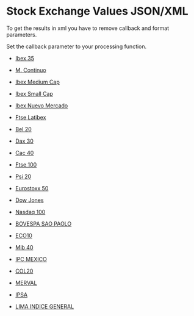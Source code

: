 Stock Exchange Values JSON/XML
===============================

To get the results in xml you have to remove callback and format parameters.

Set the callback parameter to your processing function.

* <a href="http://query.yahooapis.com/v1/public/yql?format=json&callback=&_maxage=60&q=use%20%22https%3A%2F%2Fraw.githubusercontent.com%2Fdavidayalas%2Fyql-stocks%2Fmaster%2Fstocks.xml%22%20as%20bolsa%3B%20select%20*%20from%20bolsa%20where%20url%3D%22http%3A%2F%2Fwww.eleconomista.es/indice/IBEX-35%22">Ibex 35</a><br />

* <a href="http://query.yahooapis.com/v1/public/yql?format=json&callback=&_maxage=60&q=use%20%22https%3A%2F%2Fraw.githubusercontent.com%2Fdavidayalas%2Fyql-stocks%2Fmaster%2Fstocks.xml%22%20as%20bolsa%3B%20select%20*%20from%20bolsa%20where%20url%3D%22http%3A%2F%2Fwww.eleconomista.es/indice/IGBM%22">M. Continuo</a><br />

* <a href="http://query.yahooapis.com/v1/public/yql?format=json&callback=&_maxage=60&q=use%20%22https%3A%2F%2Fraw.githubusercontent.com%2Fdavidayalas%2Fyql-stocks%2Fmaster%2Fstocks.xml%22%20as%20bolsa%3B%20select%20*%20from%20bolsa%20where%20url%3D%22http%3A%2F%2Fwww.eleconomista.es/indice/IBEX-MEDIUMCAP%22">Ibex Medium Cap</a><br />

* <a href="http://query.yahooapis.com/v1/public/yql?format=json&callback=&_maxage=60&q=use%20%22https%3A%2F%2Fraw.githubusercontent.com%2Fdavidayalas%2Fyql-stocks%2Fmaster%2Fstocks.xml%22%20as%20bolsa%3B%20select%20*%20from%20bolsa%20where%20url%3D%22http%3A%2F%2Fwww.eleconomista.es/indice/IBEX-SMALLCAP%22">Ibex Small Cap</a><br />

* <a href="http://query.yahooapis.com/v1/public/yql?format=json&callback=&_maxage=60&q=use%20%22https%3A%2F%2Fraw.githubusercontent.com%2Fdavidayalas%2Fyql-stocks%2Fmaster%2Fstocks.xml%22%20as%20bolsa%3B%20select%20*%20from%20bolsa%20where%20url%3D%22http%3A%2F%2Fwww.eleconomista.es/indice/IBEX-NUEVO-MERCADO%22">Ibex Nuevo Mercado</a><br />

* <a href="http://query.yahooapis.com/v1/public/yql?format=json&callback=&_maxage=60&q=use%20%22https%3A%2F%2Fraw.githubusercontent.com%2Fdavidayalas%2Fyql-stocks%2Fmaster%2Fstocks.xml%22%20as%20bolsa%3B%20select%20*%20from%20bolsa%20where%20url%3D%22http%3A%2F%2Fwww.eleconomista.es/indice/FSTE-LATIBEX-TOP%22">Ftse Latibex</a><br />

* <a href="http://query.yahooapis.com/v1/public/yql?format=json&callback=&_maxage=60&q=use%20%22https%3A%2F%2Fraw.githubusercontent.com%2Fdavidayalas%2Fyql-stocks%2Fmaster%2Fstocks.xml%22%20as%20bolsa%3B%20select%20*%20from%20bolsa%20where%20url%3D%22http%3A%2F%2Fwww.eleconomista.es/indice/BEL-20%22">Bel 20</a><br />

* <a href="http://query.yahooapis.com/v1/public/yql?format=json&callback=&_maxage=60&q=use%20%22https%3A%2F%2Fraw.githubusercontent.com%2Fdavidayalas%2Fyql-stocks%2Fmaster%2Fstocks.xml%22%20as%20bolsa%3B%20select%20*%20from%20bolsa%20where%20url%3D%22http%3A%2F%2Fwww.eleconomista.es/indice/DAX-30%22">Dax 30</a><br />

* <a href="http://query.yahooapis.com/v1/public/yql?format=json&callback=&_maxage=60&q=use%20%22https%3A%2F%2Fraw.githubusercontent.com%2Fdavidayalas%2Fyql-stocks%2Fmaster%2Fstocks.xml%22%20as%20bolsa%3B%20select%20*%20from%20bolsa%20where%20url%3D%22http%3A%2F%2Fwww.eleconomista.es/indice/CAC-40%22">Cac 40</a><br />

* <a href="http://query.yahooapis.com/v1/public/yql?format=json&callback=&_maxage=60&q=use%20%22https%3A%2F%2Fraw.githubusercontent.com%2Fdavidayalas%2Fyql-stocks%2Fmaster%2Fstocks.xml%22%20as%20bolsa%3B%20select%20*%20from%20bolsa%20where%20url%3D%22http%3A%2F%2Fwww.eleconomista.es/indice/FTSE-100%22">Ftse 100</a><br />

* <a href="http://query.yahooapis.com/v1/public/yql?format=json&callback=&_maxage=60&q=use%20%22https%3A%2F%2Fraw.githubusercontent.com%2Fdavidayalas%2Fyql-stocks%2Fmaster%2Fstocks.xml%22%20as%20bolsa%3B%20select%20*%20from%20bolsa%20where%20url%3D%22http%3A%2F%2Fwww.eleconomista.es/indice/PSI-20%22">Psi 20</a><br />

* <a href="http://query.yahooapis.com/v1/public/yql?format=json&callback=&_maxage=60&q=use%20%22https%3A%2F%2Fraw.githubusercontent.com%2Fdavidayalas%2Fyql-stocks%2Fmaster%2Fstocks.xml%22%20as%20bolsa%3B%20select%20*%20from%20bolsa%20where%20url%3D%22http%3A%2F%2Fwww.eleconomista.es/indice/EUROSTOXX-50%22">Eurostoxx 50</a><br />

* <a href="http://query.yahooapis.com/v1/public/yql?format=json&callback=&_maxage=60&q=use%20%22https%3A%2F%2Fraw.githubusercontent.com%2Fdavidayalas%2Fyql-stocks%2Fmaster%2Fstocks.xml%22%20as%20bolsa%3B%20select%20*%20from%20bolsa%20where%20url%3D%22http%3A%2F%2Fwww.eleconomista.es/indice/DOW-JONES%22">Dow Jones</a><br />

* <a href="http://query.yahooapis.com/v1/public/yql?format=json&callback=&_maxage=60&q=use%20%22https%3A%2F%2Fraw.githubusercontent.com%2Fdavidayalas%2Fyql-stocks%2Fmaster%2Fstocks.xml%22%20as%20bolsa%3B%20select%20*%20from%20bolsa%20where%20url%3D%22http%3A%2F%2Fwww.eleconomista.es/indice/NASDAQ-100%22">Nasdaq 100</a><br />

* <a href="http://query.yahooapis.com/v1/public/yql?format=json&callback=&_maxage=60&q=use%20%22https%3A%2F%2Fraw.githubusercontent.com%2Fdavidayalas%2Fyql-stocks%2Fmaster%2Fstocks.xml%22%20as%20bolsa%3B%20select%20*%20from%20bolsa%20where%20url%3D%22http%3A%2F%2Fwww.eleconomista.es/indice/BOVESPA-SAO-PAOLO%22">BOVESPA SAO PAOLO</a><br />

* <a href="http://query.yahooapis.com/v1/public/yql?format=json&callback=&_maxage=60&q=use%20%22https%3A%2F%2Fraw.githubusercontent.com%2Fdavidayalas%2Fyql-stocks%2Fmaster%2Fstocks.xml%22%20as%20bolsa%3B%20select%20*%20from%20bolsa%20where%20url%3D%22http%3A%2F%2Fwww.eleconomista.es/indice/ECO10%22">ECO10</a><br />

* <a href="http://query.yahooapis.com/v1/public/yql?format=json&callback=&_maxage=60&q=use%20%22https%3A%2F%2Fraw.githubusercontent.com%2Fdavidayalas%2Fyql-stocks%2Fmaster%2Fstocks.xml%22%20as%20bolsa%3B%20select%20*%20from%20bolsa%20where%20url%3D%22http%3A%2F%2Fwww.eleconomista.es/indice/FTSE-MIB-INDEX%22">Mib 40</a><br />

* <a href="http://query.yahooapis.com/v1/public/yql?format=json&callback=&_maxage=60&q=use%20%22https%3A%2F%2Fraw.githubusercontent.com%2Fdavidayalas%2Fyql-stocks%2Fmaster%2Fstocks.xml%22%20as%20bolsa%3B%20select%20*%20from%20bolsa%20where%20url%3D%22http%3A%2F%2Fwww.eleconomista.es/indice/IPC-MEXICO%22">IPC MEXICO</a><br />

* <a href="http://query.yahooapis.com/v1/public/yql?format=json&callback=&_maxage=60&q=use%20%22https%3A%2F%2Fraw.githubusercontent.com%2Fdavidayalas%2Fyql-stocks%2Fmaster%2Fstocks.xml%22%20as%20bolsa%3B%20select%20*%20from%20bolsa%20where%20url%3D%22http%3A%2F%2Fwww.eleconomista.es/indice/COL20%22">COL20</a><br />

* <a href="http://query.yahooapis.com/v1/public/yql?format=json&callback=&_maxage=60&q=use%20%22https%3A%2F%2Fraw.githubusercontent.com%2Fdavidayalas%2Fyql-stocks%2Fmaster%2Fstocks.xml%22%20as%20bolsa%3B%20select%20*%20from%20bolsa%20where%20url%3D%22http%3A%2F%2Fwww.eleconomista.es/indice/MERVAL%22">MERVAL</a><br />

* <a href="http://query.yahooapis.com/v1/public/yql?format=json&callback=&_maxage=60&q=use%20%22https%3A%2F%2Fraw.githubusercontent.com%2Fdavidayalas%2Fyql-stocks%2Fmaster%2Fstocks.xml%22%20as%20bolsa%3B%20select%20*%20from%20bolsa%20where%20url%3D%22http%3A%2F%2Fwww.eleconomista.es/indice/IPSA%22">IPSA</a><br />

* <a href="http://query.yahooapis.com/v1/public/yql?format=json&callback=&_maxage=60&q=use%20%22https%3A%2F%2Fraw.githubusercontent.com%2Fdavidayalas%2Fyql-stocks%2Fmaster%2Fstocks.xml%22%20as%20bolsa%3B%20select%20*%20from%20bolsa%20where%20url%3D%22http%3A%2F%2Fwww.eleconomista.es/indice/LIMA-INDICE-GENERAL%22">LIMA INDICE GENERAL</a>

